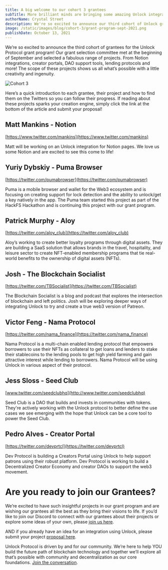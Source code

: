 ```yaml
---
title: A big welcome to our cohort 3 grantees
subTitle: More brilliant minds are bringing some amazing Unlock integrations to life!
authorName: Crystal Street
description: We're so excited to announce our third cohort of Unlock grantees! Please check out their projects and follow their progress!
image: /static/images/blog/cohort-3/grant-program-sept-2021.png
publishDate: October 13, 2021
---
```


We’re so excited to announce the third cohort of grantees for the Unlock Protocol grant program! Our grant selection committee met at the beginning of September and selected a fabulous range of projects. From Notion integrations, creator portals, DAO support tools, lending protocols and more! The scope of these projects shows us all what’s possible with a little creativity and ingenuity.

![Cohort 3](/static/images/blog/cohort-3/grant-program-sept-2021.png)

Here’s a quick introduction to each grantee, their project and how to find them on the Twitters so you can follow their progress. If reading about these projects sparks your creation engine, simply click the link at the bottom of the article and submit your proposal!

## Matt Mankins - Notion

[https://www.twitter.com/mankins](https://www.twitter.com/mankins)

Matt will be working on an Unlock integration for Notion pages. We love us some Notion and are excited to see this come to life!

## Yuriy Dybskiy - Puma Browser

[https://twitter.com/pumabrowser](https://twitter.com/pumabrowser)

Puma is a mobile browser and wallet for the Web3 ecosystem and is focusing on creating support for lock detection and the ability to unlock/get a key natively in the app. The Puma team started this project as part of the HackFS Hackathon and is continuing this project with our grant program.

## Patrick Murphy - Aloy

[https://twitter.com/aloy_club](https://twitter.com/aloy_club)

Aloy’s working to create better loyalty programs through digital assets. They are building a SaaS solution that allows brands in the travel, hospitality, and leisure sector to create NFT-enabled membership programs that tie real-world benefits to the ownership of digital assets (NFTs).

## Josh - The Blockchain Socialist

[https://twitter.com/TBSocialist](https://twitter.com/TBSocialist)

The Blockchain Socialist is a blog and podcast that explores the intersection of blockchain and left politics. Josh will be exploring deeper ways of integrating Unlock to try and create a true web3 version of Patreon.

## Victor Feng - Nama Protocol

[https://twitter.com/nama_finance](https://twitter.com/nama_finance)

Nama Protocol is a multi-chain enabled lending protocol that empowers borrowers to use their NFTs as collateral to get loans and lenders to stake their stablecoins to the lending pools to get high yield farming and gain attractive interest while lending to borrowers. Nama Protocol will be using Unlock in various aspect of their protocol.

## Jess Sloss - Seed Club

[www.twitter.com/seedclubhq](http://www.twitter.com/seedclubhq)

Seed Club is a DAO that builds and invests in communities with tokens. They're actively working with the Unlock protocol to better define the use cases we see emerging with the hope that Unlock can be a core tool to power the Seed Club.

## Pedro Alves - Creator Portal

[https://twitter.com/devprtcl](https://twitter.com/devprtcl)

Dev Protocol is building a Creators Portal using Unlock to help support patrons using their robust platform. Dev Protocol is working to build a Decentralized Creator Economy and creator DAOs to support the web3 movement.

# Are you ready to join our Grantees?

We’re excited to have such insightful projects in our grant program and are wishing our grantees all the best as they bring their visions to life. If you’d like to join our Discord to connect with our grantees about their projects or explore some ideas of your own, please [join us here](https://discord.gg/Ah6ZEJyTDp).

AND if you already have an idea for an integration using Unlock, please submit your project [proposal here](https://share.hsforms.com/1gAdLgNOESNCWJ9bJxCUAMwbvg22).

Unlock Protocol is driven by and for our community. We’re here to help YOU build the future path of blockchain technology and together we’ll explore all that’s possible with community and decentralization as our core foundations. [Join the conversation](https://unlock.community/).